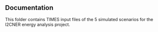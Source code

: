## Documentation

This folder contains TIMES input files of the 5 simulated scenarios for the I2CNER energy analysis project. 



